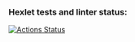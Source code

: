 ### Hexlet tests and linter status:
[![Actions Status](https://github.com/vitaliialymar/frontend-project-11/workflows/hexlet-check/badge.svg)](https://github.com/vitaliialymar/frontend-project-11/actions)